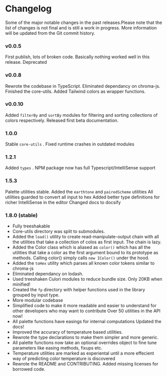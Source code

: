 # Changelog
Some of the major notable changes in the past releases.Please note that the list of changes is not final and is still a work in progress. More information will be updated from the Git commit history.


### v0.0.5

First publish, lots of broken code. Basically nothing worked well in this release. Deprecated

### v0.0.8

Rewrote the codebase in TypeScript. Eliminated dependancy on chroma-js. Finished the core-utils.
Added Tailwind colors as wrapper functions.

### v0.0.10

Added `filterBy` and `sortBy` modules for filtering and sorting collections of colors respectively. Released first beta documentation.

### 1.0.0

Stable `core-utils` .
Fixed runtime crashes in outdated modules

### 1.2.1

Added `types` . NPM package now has full Typescript/IntelliSense support

### 1.5.3

Palette utilities stable.
Added the `earthtone` and `pairedScheme` utilities
All utilities guarded to convert all input to hex
Added better type definitions for richer IntelliSense in the editor
Changed docs to docsify

### 1.8.0 (stable)

- Fully treeshakable
- Core-utils directory was split to submodules.
- Added the `load()` utility to create read-manipulate-output chain with all the utilities that take a collection of colos as first input. The chain is lazy.
- Added the Color class which is aliased as `color()` which has all the utilities that take a color as the first argument bound to its prototype as methods. Calling color() simply calls `new IColor()` under the hood.
- Added the `toHex` utility which parses all known color tokens similar to chroma-js
- Eliminated dependancy on lodash.
- Used treeshaken Culori modules to reduce bundle size. Only 20KB when minified!
- Created the `fp` directory with helper functions used in the library grouped by input type.
- More modular codebase
- Simplified code to make it more readable and easier to understand for other developers who may want to contribute
Over 50 utilities in the API now!
- All palette functions have easings for internal computations
Updated the docs!
- Improved the accuracy of temperature based utilities.
- Rewrote the type declarations to make them simpler and more generic.
- All palette functions now take an optional overrides object to fine tune parameters like easing methods, fixups etc.
- Temperature utilities are marked as experiental until a more effecient way of predicting color temperature is discovered
- Rewrote the README and CONTRIBUTING. Added missing licenses for borrowed code.


